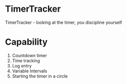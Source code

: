 # TimerTracker
TimerTracker - looking at the timer, you discipline yourself

# Capability
1. Countdown timer
2. Time tracking
3. Log entry
4. Variable Intervals
5. Starting the timer in a circle
